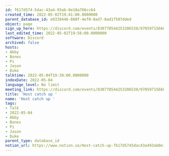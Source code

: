 ```yaml
---
id: f617d574-5dac-43a4-93ab-0e18a766cc64
created_time: 2022-05-02T19:41:00.0000000
parent_database_id: e9339446-880f-4ef0-8ad7-8ad1f507dded
object: page
sign_up_here: https://discord.com/events/830770544253206538/970597156681568276
last_edited_time: 2022-05-02T19:56:00.0000000
software: Discord
archived: false
hosts:
- Abby
- Bones
- Pi
- Jason
- Duke
talktime: 2022-05-04T19:30:00.0000000
indexDate: 2022-05-04
language_level: No limit
meeting_link: https://discord.com/events/830770544253206538/970597156681568276
title: 'Host catch up '
name: 'Host catch up '
tags:
- Talk
- 2022-05-04
- Abby
- Bones
- Pi
- Jason
- Duke
parent_type: database_id
notion_url: https://www.notion.so/Host-catch-up-f617d5745dac43a493ab0e18a766cc64
---
```





